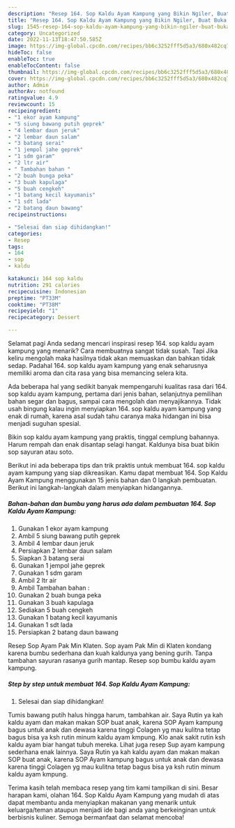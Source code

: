 ```yaml
---
description: "Resep 164. Sop Kaldu Ayam Kampung yang Bikin Ngiler, Buat Buka Puasa Enak Banget"
title: "Resep 164. Sop Kaldu Ayam Kampung yang Bikin Ngiler, Buat Buka Puasa Enak Banget"
slug: 1545-resep-164-sop-kaldu-ayam-kampung-yang-bikin-ngiler-buat-buka-puasa-enak-banget
category: Uncategorized
date: 2022-11-13T18:47:50.585Z
image: https://img-global.cpcdn.com/recipes/bb6c3252fff5d5a3/680x482cq70/164-sop-kaldu-ayam-kampung-foto-resep-utama.jpg
hideToc: false
enableToc: true
enableTocContent: false
thumbnail: https://img-global.cpcdn.com/recipes/bb6c3252fff5d5a3/680x482cq70/164-sop-kaldu-ayam-kampung-foto-resep-utama.jpg
cover: https://img-global.cpcdn.com/recipes/bb6c3252fff5d5a3/680x482cq70/164-sop-kaldu-ayam-kampung-foto-resep-utama.jpg
author: Admin
authorAv: notfound
ratingvalue: 4.9
reviewcount: 15
recipeingredient:
- "1 ekor ayam kampung"
- "5 siung bawang putih geprek"
- "4 lembar daun jeruk"
- "2 lembar daun salam"
- "3 batang serai"
- "1 jempol jahe geprek"
- "1 sdm garam"
- "2 ltr air"
- " Tambahan bahan "
- "2 buah bunga peka"
- "3 buah kapulaga"
- "5 buah cengkeh"
- "1 batang kecil kayumanis"
- "1 sdt lada"
- "2 batang daun bawang"
recipeinstructions:

- "Selesai dan siap dihidangkan!"
categories:
- Resep
tags:
- 164
- sop
- kaldu

katakunci: 164 sop kaldu 
nutrition: 291 calories
recipecuisine: Indonesian
preptime: "PT33M"
cooktime: "PT38M"
recipeyield: "1"
recipecategory: Dessert

---
```



Selamat pagi Anda sedang mencari inspirasi resep 164. sop kaldu ayam kampung yang menarik? Cara membuatnya sangat tidak susah. Tapi Jika keliru mengolah maka hasilnya tidak akan memuaskan dan bahkan tidak sedap. Padahal 164. sop kaldu ayam kampung yang enak seharusnya memiliki aroma dan cita rasa yang bisa memancing selera kita.


Ada beberapa hal yang sedikit banyak mempengaruhi kualitas rasa dari 164. sop kaldu ayam kampung, pertama dari jenis bahan, selanjutnya pemilihan bahan segar dan bagus, sampai cara mengolah dan menyajikannya. Tidak usah bingung kalau ingin menyiapkan 164. sop kaldu ayam kampung yang enak di rumah, karena asal sudah tahu caranya maka hidangan ini bisa menjadi suguhan spesial.

Bikin sop kaldu ayam kampung yang praktis, tinggal cemplung bahannya. Harum rempah dan enak disantap selagi hangat. Kaldunya bisa buat bikin sop sayuran atau soto.


Berikut ini ada beberapa tips dan trik praktis untuk membuat 164. sop kaldu ayam kampung yang siap dikreasikan. Kamu dapat membuat 164. Sop Kaldu Ayam Kampung menggunakan 15 jenis bahan dan 0 langkah pembuatan. Berikut ini langkah-langkah dalam menyiapkan hidangannya.

<!--inarticleads1-->

##### Bahan-bahan dan bumbu yang harus ada dalam pembuatan 164. Sop Kaldu Ayam Kampung:

1. Gunakan 1 ekor ayam kampung
1. Ambil 5 siung bawang putih geprek
1. Ambil 4 lembar daun jeruk
1. Persiapkan 2 lembar daun salam
1. Siapkan 3 batang serai
1. Gunakan 1 jempol jahe geprek
1. Gunakan 1 sdm garam
1. Ambil 2 ltr air
1. Ambil  Tambahan bahan :
1. Gunakan 2 buah bunga peka
1. Gunakan 3 buah kapulaga
1. Sediakan 5 buah cengkeh
1. Gunakan 1 batang kecil kayumanis
1. Gunakan 1 sdt lada
1. Persiapkan 2 batang daun bawang


Resep Sop Ayam Pak Min Klaten. Sop ayam Pak Min di Klaten kondang karena bumbu sederhana dan kuah kaldunya yang bening gurih. Tanpa tambahan sayuran rasanya gurih mantap. Resep sop bumbu kaldu ayam kampung. 

<!--inarticleads2-->

##### Step by step untuk membuat 164. Sop Kaldu Ayam Kampung:


1. Selesai dan siap dihidangkan!

Tumis bawang putih halus hingga harum, tambahkan air. Saya Rutin ya kah kaldu ayam dan makan makan SOP buat anak, karena SOP Ayam kampung bagus untuk anak dan dewasa karena tinggi Colagen yg mau kulitna tetap bagus bisa ya ksh rutin minum kaldu ayam kmpung. Klo anak sakit rutin ksh kaldu ayam biar hangat tubuh mereka. Lihat juga resep Sup ayam kampung sederhana enak lainnya. Saya Rutin ya kah kaldu ayam dan makan makan SOP buat anak, karena SOP Ayam kampung bagus untuk anak dan dewasa karena tinggi Colagen yg mau kulitna tetap bagus bisa ya ksh rutin minum kaldu ayam kmpung. 

Terima kasih telah membaca resep yang tim kami tampilkan di sini. Besar harapan kami, olahan 164. Sop Kaldu Ayam Kampung yang mudah di atas dapat membantu anda menyiapkan makanan yang menarik untuk keluarga/teman ataupun menjadi ide bagi anda yang berkeinginan untuk berbisnis kuliner. Semoga bermanfaat dan selamat mencoba!
